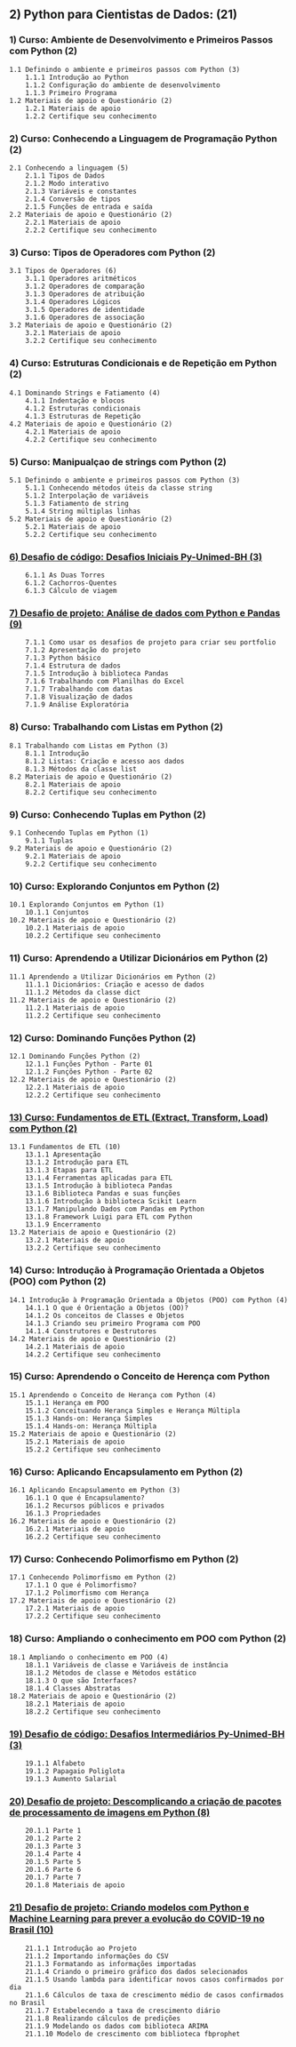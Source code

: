 ## 2) Python para Cientistas de Dados: (21)

### 1) Curso: Ambiente de Desenvolvimento e Primeiros Passos com Python (2)
    1.1 Definindo o ambiente e primeiros passos com Python (3)   
        1.1.1 Introdução ao Python
        1.1.2 Configuração do ambiente de desenvolvimento
        1.1.3 Primeiro Programa   
    1.2 Materiais de apoio e Questionário (2)
        1.2.1 Materiais de apoio
        1.2.2 Certifique seu conhecimento

### 2) Curso: Conhecendo a Linguagem de Programação Python (2)
    2.1 Conhecendo a linguagem (5)
        2.1.1 Tipos de Dados
        2.1.2 Modo interativo
        2.1.3 Variáveis e constantes
        2.1.4 Conversão de tipos
        2.1.5 Funções de entrada e saída
    2.2 Materiais de apoio e Questionário (2)
        2.2.1 Materiais de apoio
        2.2.2 Certifique seu conhecimento

### 3) Curso: Tipos de Operadores com Python (2)
    3.1 Tipos de Operadores (6)
        3.1.1 Operadores aritméticos
        3.1.2 Operadores de comparação
        3.1.3 Operadores de atribuição
        3.1.4 Operadores Lógicos
        3.1.5 Operadores de identidade
        3.1.6 Operadores de associação
    3.2 Materiais de apoio e Questionário (2)
        3.2.1 Materiais de apoio
        3.2.2 Certifique seu conhecimento

### 4) Curso: Estruturas Condicionais e de Repetição em Python (2)
    4.1 Dominando Strings e Fatiamento (4)
        4.1.1 Indentação e blocos
        4.1.2 Estruturas condicionais
        4.1.3 Estruturas de Repetição
    4.2 Materiais de apoio e Questionário (2)
        4.2.1 Materiais de apoio
        4.2.2 Certifique seu conhecimento

### 5) Curso: Manipualçao de strings com Python (2)
    5.1 Definindo o ambiente e primeiros passos com Python (3)
        5.1.1 Conhecendo métodos úteis da classe string
        5.1.2 Interpolação de variáveis
        5.1.3 Fatiamento de string
        5.1.4 String múltiplas linhas
    5.2 Materiais de apoio e Questionário (2)
        5.2.1 Materiais de apoio
        5.2.2 Certifique seu conhecimento

### [6) Desafio de código: Desafios Iniciais Py-Unimed-BH (3)](/dio/dados_unimed_1/02-modulo_python/06-desafio_codigo)
        6.1.1 As Duas Torres
        6.1.2 Cachorros-Quentes
        6.1.3 Cálculo de viagem

### [7) Desafio de projeto: Análise de dados com Python e Pandas (9)](/dio/dados_unimed_1/02-modulo_python/07-pandas)
        7.1.1 Como usar os desafios de projeto para criar seu portfolio
        7.1.2 Apresentação do projeto
        7.1.3 Python básico
        7.1.4 Estrutura de dados
        7.1.5 Introdução à biblioteca Pandas
        7.1.6 Trabalhando com Planilhas do Excel
        7.1.7 Trabalhando com datas
        7.1.8 Visualização de dados
        7.1.9 Análise Exploratória

### 8) Curso: Trabalhando com Listas em Python (2)
    8.1 Trabalhando com Listas em Python (3)
        8.1.1 Introdução
        8.1.2 Listas: Criação e acesso aos dados
        8.1.3 Métodos da classe list
    8.2 Materiais de apoio e Questionário (2)
        8.2.1 Materiais de apoio
        8.2.2 Certifique seu conhecimento

### 9) Curso: Conhecendo Tuplas em Python (2)
    9.1 Conhecendo Tuplas em Python (1)
        9.1.1 Tuplas
    9.2 Materiais de apoio e Questionário (2)
        9.2.1 Materiais de apoio
        9.2.2 Certifique seu conhecimento

### 10) Curso: Explorando Conjuntos em Python (2)
    10.1 Explorando Conjuntos em Python (1)
        10.1.1 Conjuntos
    10.2 Materiais de apoio e Questionário (2)
        10.2.1 Materiais de apoio
        10.2.2 Certifique seu conhecimento

### 11) Curso: Aprendendo a Utilizar Dicionários em Python (2)
    11.1 Aprendendo a Utilizar Dicionários em Python (2)
        11.1.1 Dicionários: Criação e acesso de dados
        11.1.2 Métodos da classe dict
    11.2 Materiais de apoio e Questionário (2)
        11.2.1 Materiais de apoio
        11.2.2 Certifique seu conhecimento

### 12) Curso: Dominando Funções Python (2)
    12.1 Dominando Funções Python (2)
        12.1.1 Funções Python - Parte 01
        12.1.2 Funções Python - Parte 02
    12.2 Materiais de apoio e Questionário (2)
        12.2.1 Materiais de apoio
        12.2.2 Certifique seu conhecimento

### [13) Curso: Fundamentos de ETL (Extract, Transform, Load) com Python (2)](/dio/dados_unimed_1/02-modulo_python/07-pandas)
    13.1 Fundamentos de ETL (10)
        13.1.1 Apresentação
        13.1.2 Introdução para ETL
        13.1.3 Etapas para ETL
        13.1.4 Ferramentas aplicadas para ETL
        13.1.5 Introdução à biblioteca Pandas
        13.1.6 Biblioteca Pandas e suas funções
        13.1.6 Introdução à biblioteca Scikit Learn
        13.1.7 Manipulando Dados com Pandas em Python
        13.1.8 Framework Luigi para ETL com Python
        13.1.9 Encerramento
    13.2 Materiais de apoio e Questionário (2)
        13.2.1 Materiais de apoio
        13.2.2 Certifique seu conhecimento

### 14) Curso: Introdução à Programação Orientada a Objetos (POO) com Python (2)
    14.1 Introdução à Programação Orientada a Objetos (POO) com Python (4)
        14.1.1 O que é Orientação a Objetos (OO)?
        14.1.2 Os conceitos de Classes e Objetos
        14.1.3 Criando seu primeiro Programa com POO
        14.1.4 Construtores e Destrutores
    14.2 Materiais de apoio e Questionário (2)
        14.2.1 Materiais de apoio
        14.2.2 Certifique seu conhecimento

### 15) Curso: Aprendendo o Conceito de Herença com Python
    15.1 Aprendendo o Conceito de Herança com Python (4)
        15.1.1 Herança em POO
        15.1.2 Conceituando Herança Simples e Herança Múltipla
        15.1.3 Hands-on: Herança Simples
        15.1.4 Hands-on: Herança Múltipla
    15.2 Materiais de apoio e Questionário (2)
        15.2.1 Materiais de apoio
        15.2.2 Certifique seu conhecimento

### 16) Curso: Aplicando Encapsulamento em Python (2)
    16.1 Aplicando Encapsulamento em Python (3)
        16.1.1 O que é Encapsulamento?
        16.1.2 Recursos públicos e privados
        16.1.3 Propriedades
    16.2 Materiais de apoio e Questionário (2)
        16.2.1 Materiais de apoio
        16.2.2 Certifique seu conhecimento

### 17) Curso: Conhecendo Polimorfismo em Python (2)
    17.1 Conhecendo Polimorfismo em Python (2)
        17.1.1 O que é Polimorfismo?
        17.1.2 Polimorfismo com Herança
    17.2 Materiais de apoio e Questionário (2)
        17.2.1 Materiais de apoio
        17.2.2 Certifique seu conhecimento

### 18) Curso: Ampliando o conhecimento em POO com Python (2)
    18.1 Ampliando o conhecimento em POO (4)
        18.1.1 Variáveis de classe e Variáveis de instância
        18.1.2 Métodos de classe e Métodos estático
        18.1.3 O que são Interfaces?
        18.1.4 Classes Abstratas
    18.2 Materiais de apoio e Questionário (2)
        18.2.1 Materiais de apoio
        18.2.2 Certifique seu conhecimento

### [19) Desafio de código: Desafios Intermediários Py-Unimed-BH (3)](/dio/dados_unimed_1/02-modulo_python/19-desafio_codigo)
        19.1.1 Alfabeto
        19.1.2 Papagaio Poliglota
        19.1.3 Aumento Salarial

### [20) Desafio de projeto: Descomplicando a criação de pacotes de processamento de imagens em Python (8)](/dio/dados_unimed_1/02-modulo_python/19-desafio_codigo)
        20.1.1 Parte 1
        20.1.2 Parte 2
        20.1.3 Parte 3
        20.1.4 Parte 4
        20.1.5 Parte 5
        20.1.6 Parte 6
        20.1.7 Parte 7
        20.1.8 Materiais de apoio

### [21) Desafio de projeto: Criando modelos com Python e Machine Learning para prever a evolução do COVID-19 no Brasil (10)](/dio/dados_unimed_1/02-modulo_python/21-machine_learning)
        21.1.1 Introdução ao Projeto
        21.1.2 Importando informações do CSV
        21.1.3 Formatando as informações importadas
        21.1.4 Criando o primeiro gráfico dos dados selecionados
        21.1.5 Usando lambda para identificar novos casos confirmados por dia
        21.1.6 Cálculos de taxa de crescimento médio de casos confirmados no Brasil
        21.1.7 Estabelecendo a taxa de crescimento diário
        21.1.8 Realizando cálculos de predições
        21.1.9 Modelando os dados com biblioteca ARIMA
        21.1.10 Modelo de crescimento com biblioteca fbprophet
